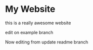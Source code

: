 # My Website

this is a really awesome website

edit on example branch

Now editing from update readme branch
